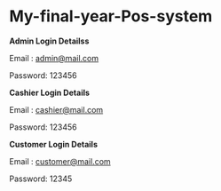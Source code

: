# My-final-year-Pos-system

**Admin Login Detailss**

Email	: admin@mail.com

Password: 123456


**Cashier Login Details**

Email	: cashier@mail.com

Password: 123456


**Customer Login Details**

Email	: customer@mail.com

Password: 12345






